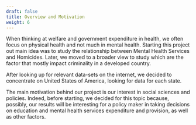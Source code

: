 ```yaml
---
draft: false
title: Overview and Motivation
weight: 6
---
```


When thinking at welfare and government expenditure in health, we often focus on physical health and not much in mental health. Starting this project out main idea was to study the relationship between Mental Health Services and Homicides. Later, we moved to a broader view to study which are the factor that mostly impact criminality in a developed country. 

After looking up for relevant data-sets on the internet, we decided to concentrate on United States of America, looking for data for each state.

The main motivation behind our project is our interest in social sciences and policies. Indeed, before starting, we decided for this topic because, possibly, our results will be interesting for a policy maker in taking decisions on education and mental health services expenditure and provision, as well as other factors.